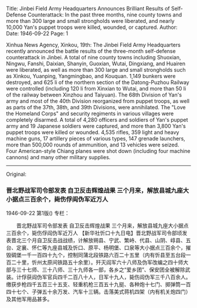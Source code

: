 Title: Jinbei Field Army Headquarters Announces Brilliant Results of Self-Defense Counterattack: In the past three months, nine county towns and more than 300 large and small strongholds were liberated, and nearly 10,000 Yan's puppet troops were killed, wounded, or captured.
Author:
Date: 1946-09-22
Page: 1

Xinhua News Agency, Xinkou, 19th: The Jinbei Field Army Headquarters recently announced the battle results of the three-month self-defense counterattack in Jinbei. A total of nine county towns including Shuoxian, Ningwu, Fanshi, Daixian, Shanyin, Guoxian, Wutai, Dingxiang, and Huairen were liberated, as well as more than 300 large and small strongholds such as Xinkou, Yuanping, Yangmingbao, and Kouquan. 1,149 bunkers were destroyed, and 625 li of the northern section of the Datong-Puzhou Railway were controlled (including 120 li from Xinxian to Wutai, and more than 50 li of the railway between Xinzhou and Taiyuan). The 68th Division of Yan's army and most of the 40th Division reorganized from puppet troops, as well as parts of the 37th, 38th, and 39th Divisions, were annihilated. The "Love the Homeland Corps" and security regiments in various villages were completely disarmed. A total of 4,280 officers and soldiers of Yan's puppet army and 19 Japanese soldiers were captured, and more than 3,800 Yan's puppet troops were killed or wounded. 4,535 rifles, 359 light and heavy machine guns, 17 artillery pieces of various types, 147 grenade launchers, more than 500,000 rounds of ammunition, and 13 vehicles were seized. Four American-style Chiang planes were shot down (including four machine cannons) and many other military supplies.



<hr /> 

Original: 


### 晋北野战军司令部发表  自卫反击辉煌战果  三个月来，解放县城九座大小据点三百余个，毙伤俘阎伪军近万人

1946-09-22
第1版()
专栏：

　　晋北野战军司令部发表
    自卫反击辉煌战果
    三个月来，解放县城九座大小据点三百余个，毙伤俘阎伪军近万人
    【新华社忻口十九日电】晋北野战军司令部顷发表晋北三个月自卫反击战战绩，计解放朔县、宁武、繁峙、代县、山阴、崞县、五台、定襄、怀仁等九座县城及忻口、原平、杨明堡、口泉等大小据点三百余个，摧毁碉堡一千一百四十九个，控制同蒲北段铁路六百二十五里（内有忻县至五台段一百二十里，忻州太原间铁路五十余里）。歼灭阎军六十八师及伪军改编之四十师大部与三十七师、三十八师、三十九师各一部，各乡之“爱乡团”、保安团全被解除武装。计俘获阎伪军官兵四千二百八十人，日军十九人，毙伤阎伪军三千八百余人。缴获步枪四千五百三十五支、轻重机枪三百五十九挺、各种炮十七门、掷弹筒一百四十七个、子弹五十余万发、汽车十三辆。击落美式蒋机四架（内有机关炮四门）及其他军用品甚多。
